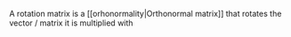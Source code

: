 A rotation matrix is a [[orhonormality|Orthonormal matrix]] that rotates the vector / matrix it is multiplied with